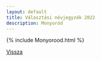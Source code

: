 ```yaml
---
layout: default
title: Választási névjegyzék 2022
description: Monyoród
---
```


{% include Monyorood.html %}

[Vissza](./)